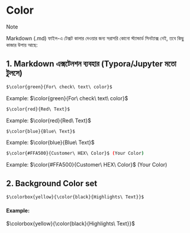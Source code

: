 # Color

> [!NOTE]
> Markdown (.md) ফাইল-এ টেক্সট কালার দেওয়ার জন্য সরাসরি কোনো স্ট্যান্ডার্ড সিনট্যাক্স নেই, তবে কিছু কাজার উপায় আছে:


## 1. Markdown এক্সটেনশন ব্যবহার (Typora/Jupyter মতো টুলসে)
```bash
$\color{green}{For\ check\ text\ color}$ 
```
Example: 
$\color{green}{For\ check\ text\ color}$ 


```bash
$\color{red}{Red\ Text}$
```
Example: 
$\color{red}{Red\ Text}$


```bash
$\color{blue}{Blue\ Text}$
```
Example: 
$\color{blue}{Blue\ Text}$



```bash
$\color{#FFA500}{Customer\ HEX\ Color}$ (Your Color)
```
Example: 
$\color{#FFA500}{Customer\ HEX\ Color}$ (Your Color)




## 2. Background Color set
```bash
$\colorbox{yellow}{\color{black}{Highlights\ Text}}$
```
#### Example: 
$\colorbox{yellow}{\color{black}{Highlights\ Text}}$